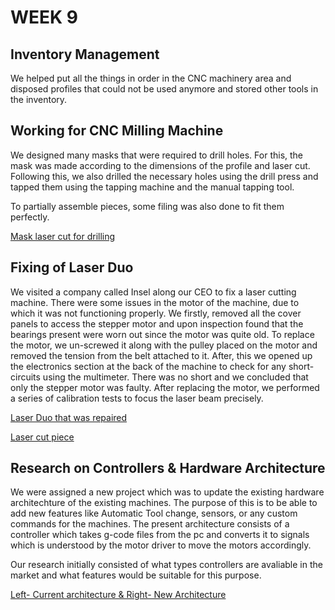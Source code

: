 # WEEK 9

##  Inventory Management

We helped put all the things in order in the CNC machinery area and disposed profiles that could not be used anymore and stored other tools in the inventory.

## Working for CNC Milling Machine

We designed many masks that were required to drill holes. For this, the mask was made according to the dimensions of the profile and laser cut.  Following this, we also drilled the necessary holes using the drill press and tapped them using the tapping machine and the manual tapping tool.

To partially assemble pieces, some filing was also done to fit them perfectly.

[Mask laser cut for drilling](IMG46.jpeg)

## Fixing of Laser Duo

We visited a company called Insel along our CEO to fix a laser cutting machine. There were some issues in the motor of the machine, due to which it was not functioning properly. We firstly, removed all the cover panels to access the stepper motor and upon inspection found that the bearings present were worn out since the motor was quite old. To replace the motor, we un-screwed it along with the pulley placed on the motor and removed the tension from the belt attached to it. After, this we opened up the electronics section at the back of the machine to check for any short-circuits using the multimeter. There was no short and we concluded that only the stepper motor was faulty. After replacing the motor, we performed a series of calibration tests to focus the laser beam precisely.

[Laser Duo that was repaired ](IMG47.jpeg)

[Laser cut piece](IMG48.jpeg)

## Research on Controllers & Hardware Architecture

We were assigned a new project which was to update the existing hardware architechture of the existing machines. The purpose of this is to be able to add new features like Automatic Tool change, sensors, or any custom commands for the machines. The present architecture consists of a controller which takes g-code files from the pc and converts it to signals which is understood by the motor driver to move the motors accordingly.

Our research initially consisted of what types controllers are avaliable in the market and what features would be suitable for this purpose.

[Left- Current architecture & Right- New Architecture](IMG49.jpeg)